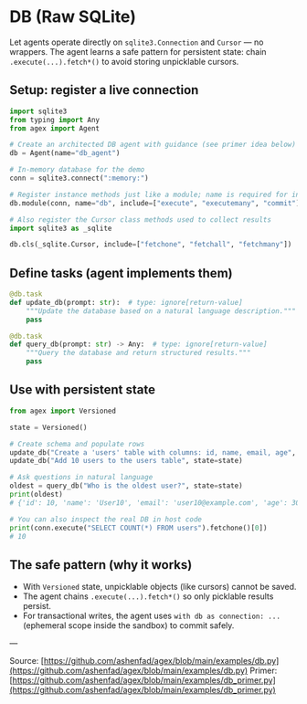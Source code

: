 # DB (Raw SQLite)

Let agents operate directly on `sqlite3.Connection` and `Cursor` — no wrappers. The agent learns a safe pattern for persistent state: chain `.execute(...).fetch*()` to avoid storing unpicklable cursors.

## Setup: register a live connection

```python
import sqlite3
from typing import Any
from agex import Agent

# Create an architected DB agent with guidance (see primer idea below)
db = Agent(name="db_agent")

# In-memory database for the demo
conn = sqlite3.connect(":memory:")

# Register instance methods just like a module; name is required for instances
db.module(conn, name="db", include=["execute", "executemany", "commit"])

# Also register the Cursor class methods used to collect results
import sqlite3 as _sqlite

db.cls(_sqlite.Cursor, include=["fetchone", "fetchall", "fetchmany"])
```

## Define tasks (agent implements them)

```python
@db.task
def update_db(prompt: str):  # type: ignore[return-value]
    """Update the database based on a natural language description."""
    pass

@db.task
def query_db(prompt: str) -> Any:  # type: ignore[return-value]
    """Query the database and return structured results."""
    pass
```

## Use with persistent state

```python
from agex import Versioned

state = Versioned()

# Create schema and populate rows
update_db("Create a 'users' table with columns: id, name, email, age", state=state)
update_db("Add 10 users to the users table", state=state)

# Ask questions in natural language
oldest = query_db("Who is the oldest user?", state=state)
print(oldest)
# {'id': 10, 'name': 'User10', 'email': 'user10@example.com', 'age': 30}

# You can also inspect the real DB in host code
print(conn.execute("SELECT COUNT(*) FROM users").fetchone()[0])
# 10
```

## The safe pattern (why it works)
- With `Versioned` state, unpicklable objects (like cursors) cannot be saved.
- The agent chains `.execute(...).fetch*()` so only picklable results persist.
- For transactional writes, the agent uses `with db as connection: ...` (ephemeral scope inside the sandbox) to commit safely.

—

Source: [https://github.com/ashenfad/agex/blob/main/examples/db.py](https://github.com/ashenfad/agex/blob/main/examples/db.py)
Primer: [https://github.com/ashenfad/agex/blob/main/examples/db_primer.py](https://github.com/ashenfad/agex/blob/main/examples/db_primer.py)
